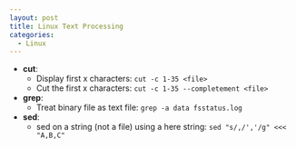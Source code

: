 ```yaml
---
layout: post
title: Linux Text Processing
categories:
  - Linux
---
```

* **cut**:  
  * Display first x characters: `cut -c 1-35 <file>`
  * Cut the first x characters: `cut -c 1-35 --completement <file>`
* **grep**:  
  * Treat binary file as text file: `grep -a data fsstatus.log`
* **sed**:  
  * sed on a string (not a file) using a here string: `sed "s/,/','/g" <<< "A,B,C"`

